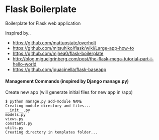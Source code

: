 # Flask Boilerplate

Boilerplate for Flask web application 

Inspired by..

* https://github.com/mattupstate/overholt
* https://github.com/mitsuhiko/flask/wiki/Large-app-how-to
* https://github.com/mjhea0/flask-boilerplate
* http://blog.miguelgrinberg.com/post/the-flask-mega-tutorial-part-i-hello-world
* https://github.com/jquacinella/flask-baseapp

#### Management Commands (inspired by Django manage.py)

Create new app (will generate initial files for new app in /app)

    $ python manage.py add-module NAME
    Creating module directory and files...
    __init__.py
    models.py
    views.py
    constants.py
    utils.py
    Creating directory in templates folder...


